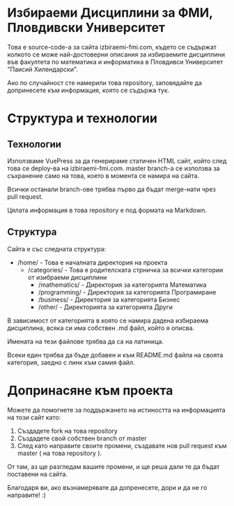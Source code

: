 # Избираeми Дисциплини за ФМИ, Пловдивски Университет

Това е source-code-а за сайта izbiraemi-fmi.com, където се съдържат
колкото се може най-достоверни описания за избираемите дисциплини във
факултета по математика и информатика в Пловдивси Университет "Паисий Хилендарски".

Ако по случайност сте намерили това repository, заповядайте да допринесете към
информация, която се съдържа тук.

# Структура и технологии

## Технологии

Използваме VuePress за да генерираме статичен HTML сайт, който след това се
deploy-ва на izbiraemi-fmi.com. master branch-a се използва за съхранение
само на това, което в момента се намира на сайта.

Всички останали branch-ове трябва първо да бъдат merge-нати чрез pull request.

Цялата информация в това repository е под формата на Markdown.

## Структура

Сайта е със следната структура:

* /home/ - Това е началната директория на проекта
    * /categories/ - Това е родителската стрничка за всички категории от изибраеми дисциплини
        * /mathematics/ - Директория за категорията Математика
        * /programming/ - Директория за категорията Програмиране
        * /business/ - Директория за категорията Бизнес
        * /other/ - Директорията за категорията Други

В зависимост от категорията в която се намира дадена избираема дисциплина,
всяка си има собствен .md файл, който я описва.

Имената на тези файлове трябва да сa на латиница.

Всеки един трябва да бъде добавен и към README.md файла на своята категория,
заедно с линк към самия файл.

# Допринасяне към проекта

Можете да помогнете за поддържането на истиността на информацията на този сайт
като:

1. Създадете fork на това repository
2. Създадете свой собствен branch от master
3. След като направите своите промени, създавате нов pull request към master ( на това repository ).

От там, аз ще разгледам вашите промени, и ще реша дали те да бъдат поставени на сайта.

Благодаря ви, ако възнамерявате да допренесете, дори и да не го направите! :)